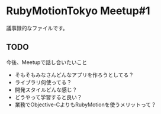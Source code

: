 # RubyMotionTokyo Meetup#1

議事録的なファイルです。

## TODO
今後、Meetupで話し合いたいこと

* そもそもみなさんどんなアプリを作ろうとしてる？
* ライブラリ何使ってる？
* 開発スタイルどんな感じ？
* どうやって学習すると良い？
* 業務でObjective-CよりもRubyMotionを使うメリットって？
